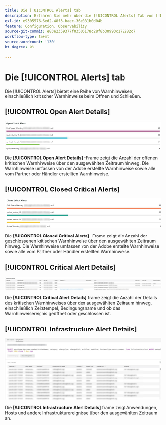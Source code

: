 ```yaml
---
title: Die [!UICONTROL Alerts] tab
description: Erfahren Sie mehr über die [!UICONTROL Alerts] Tab von [!DNL Observation for Adobe Commerce].
exl-id: e9305576-6ed2-48f3-baec-36e081b0d04b
feature: Configuration, Observability
source-git-commit: e83e2359377f03506178c28f8b30993c172282c7
workflow-type: tm+mt
source-wordcount: '130'
ht-degree: 0%

---
```


# Die [!UICONTROL Alerts] tab

Die [!UICONTROL Alerts] bietet eine Reihe von Warnhinweisen, einschließlich kritischer Warnhinweise beim Öffnen und Schließen.

## [!UICONTROL Open Alert Details]

![Kritische Warnhinweise öffnen](../../assets/tools/observation-for-adobe-commerce/alerts-tab-1.jpg)

Die **[!UICONTROL Open Alert Details]** -Frame zeigt die Anzahl der offenen kritischen Warnhinweise über den ausgewählten Zeitraum hinweg. Die Warnhinweise umfassen von der Adobe erstellte Warnhinweise sowie alle vom Partner oder Händler erstellten Warnhinweise.

## [!UICONTROL Closed Critical Alerts]

![Geschlossene kritische Warnhinweise](../../assets/tools/observation-for-adobe-commerce/alerts-tab-2.jpg)

Die **[!UICONTROL Closed Critical Alerts]** -Frame zeigt die Anzahl der geschlossenen kritischen Warnhinweise über den ausgewählten Zeitraum hinweg. Die Warnhinweise umfassen von der Adobe erstellte Warnhinweise sowie alle vom Partner oder Händler erstellten Warnhinweise.

## [!UICONTROL Critical Alert Details]

![Details kritischer Warnhinweise](../../assets/tools/observation-for-adobe-commerce/alerts-tab-3.jpg)

Die **[!UICONTROL Critical Alert Details]** frame zeigt die Anzahl der Details des kritischen Warnhinweises über den ausgewählten Zeitraum hinweg, einschließlich Zeitstempel, Bedingungsname und ob das Warnhinweisereignis geöffnet oder geschlossen ist.

## [!UICONTROL Infrastructure Alert Details]

![Hinweise zur Infrastruktur](../../assets/tools/observation-for-adobe-commerce/alerts-tab-4.jpg)

Die **[!UICONTROL Infrastructure Alert Details]** frame zeigt Anwendungen, Hosts und andere Infrastrukturereignisse über den ausgewählten Zeitraum an.
